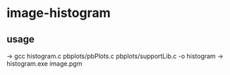 # image-histogram

## usage
-> gcc histogram.c pbplots/pbPlots.c pbplots/supportLib.c -o histogram
-> histogram.exe image.pgm
